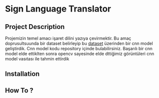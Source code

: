 <h1> Sign Language Translator </h1>

<h2>Project Description</h2>

Projemizin temel amacı işaret dilini yazıya çevirmektir. Bu  amaç doprusultsuunda bir dataset belirleyip bu <a href="https://www.kaggle.com/datamunge/sign-language-mnist" target="_blank">dataset</a> üzerinden bir cnn model geliştirdik. Cnn model kodu repository içinde bulabilirsiniz. Başarılı bir cnn model elde ettiklten sonra opencv sayesinde elde dttiğimiz görüntüleri cnn model vasıtası ile tahmin ettirdik



<h2>Installation</h2>

<h2> How To ? </h2>
